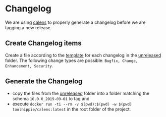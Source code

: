 # Changelog

We are using [calens](https://github.com/restic/calens) to properly generate a
changelog before we are tagging a new release. 

## Create Changelog items
Create a file according to the [template](TEMPLATE) for each 
changelog in the [unreleased](./unreleased) folder. The following change types are possible: `Bugfix, Change, Enhancement, Security`.

## Generate the Changelog 
- copy the files from the [unreleased](./unreleased) folder into a folder matching the
schema `10.0.0_2019-09-01` to tag and 
- execute `docker run -ti --rm -v $(pwd):$(pwd) -w $(pwd) toolhippie/calens:latest` 
in the root folder of the project.